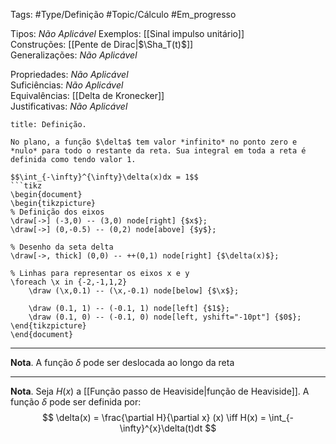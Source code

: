 Tags: #Type/Definição #Topic/Cálculo #Em_progresso

Tipos: _Não Aplicável_ 
Exemplos: [[Sinal impulso unitário]]  
Construções: [[Pente de Dirac|$\Sha_T(t)$]]  
Generalizações: _Não Aplicável_

Propriedades: _Não Aplicável_  
Suficiências: _Não Aplicável_  
Equivalências: [[Delta de Kronecker]]  
Justificativas: _Não Aplicável_

```ad-abstract
title: Definição.

No plano, a função $\delta$ tem valor *infinito* no ponto zero e *nulo* para todo o restante da reta. Sua integral em toda a reta é definida como tendo valor 1. 

$$\int_{-\infty}^{\infty}\delta(x)dx = 1$$
```tikz
\begin{document}
\begin{tikzpicture}
% Definição dos eixos
\draw[->] (-3,0) -- (3,0) node[right] {$x$};
\draw[->] (0,-0.5) -- (0,2) node[above] {$y$};

% Desenho da seta delta
\draw[->, thick] (0,0) -- ++(0,1) node[right] {$\delta(x)$};

% Linhas para representar os eixos x e y
\foreach \x in {-2,-1,1,2}
    \draw (\x,0.1) -- (\x,-0.1) node[below] {$\x$};
    
	\draw (0.1, 1) -- (-0.1, 1) node[left] {$1$};
	\draw (0.1, 0) -- (-0.1, 0) node[left, yshift="-10pt"] {$0$};
\end{tikzpicture}
\end{document}
```

---
**Nota**. A função $\delta$ pode ser deslocada ao longo da reta

---
**Nota**. Seja $H(x)$ a [[Função passo de Heaviside|função de Heaviside]]. A função $\delta$ pode ser definida por:
$$
\delta(x) = \frac{\partial H}{\partial x} (x) \iff H(x) = \int_{-\infty}^{x}\delta(t)dt
$$


